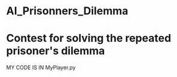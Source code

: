 # AI_Prisonners_Dilemma

# Contest for solving the repeated prisoner's dilemma

MY CODE IS IN MyPlayer.py
